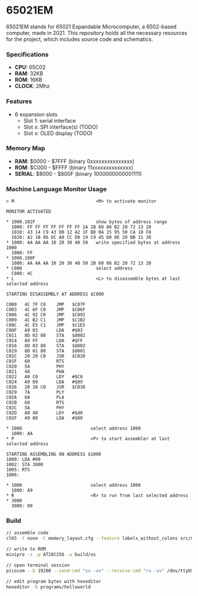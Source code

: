 # 65021EM
65021EM stands for 65021 Expandable Microcomputer, a 6502-based computer, made in 2021. This repository holds all the necessary resources for the project, which includes source code and schematics.

### Specifications

- **CPU:** 65C02
- **RAM**: 32KB
- **ROM**: 16KB
- **CLOCK**: 2Mhz

### Features

- 6 expansion slots
  * Slot 1: serial interface
  * Slot x: SPI interface(s) (TODO)
  * Slot x: OLED display (TODO)

### Memory Map

- **RAM**: \$0000 - \$7FFF (binary 0xxxxxxxxxxxxxxx)
- **ROM**: \$C000 - \$FFFF (binary 11xxxxxxxxxxxxxx)
- **SERIAL**: \$8000 - \$800F (binary 1000000000001111)

### Machine Language Monitor Usage
```
> M                               <M> to activate monitor

MONITOR ACTIVATED

* 1000.102F                       show bytes of address range
  1000: FF FF FF FF FF FF FF 1A 2B 60 86 B2 20 72 13 20
  1010: 43 14 C9 43 D0 12 A2 1F BD 0A 15 95 50 CA 10 F8
  1020: A2 1B 86 DC A9 CC D0 19 C9 45 D0 0E 20 BB 11 38
* 1000: AA AA AA 10 20 30 40 50   write specified bytes at address 1000
  1000: FF
* 1000.100F
  1000: AA AA AA 10 20 30 40 50 2B 60 86 B2 20 72 13 20
* C000                            select address
  C000: 4C                        
* L                               <L> to disassemble bytes at last selected address

STARTING DISASSEMBLY AT ADDRESS $C000

C000   4C 7F C0    JMP   $C07F
C003   4C 6F C0    JMP   $C06F
C006   4C 92 C0    JMP   $C092
C009   4C B2 C1    JMP   $C1B2
C00C   4C E5 C1    JMP   $C1E5
C00F   A9 03       LDA   #$03
C011   8D 02 80    STA   $8002
C014   A9 FF       LDA   #$FF
C016   8D 03 80    STA   $8003
C019   8D 01 80    STA   $8001
C01C   20 20 C0    JSR   $C020
C01F   60          RTS
C020   5A          PHY
C021   48          PHA
C022   A0 C0       LDY   #$C0
C024   A9 09       LDA   #$09
C026   20 38 C0    JSR   $C038
C029   7A          PLY
C02A   68          PLA
C02B   60          RTS
C02C   5A          PHY
C02D   A0 40       LDY   #$40
C02F   A9 00       LDA   #$00

* 1000                          select address 1000
  1000: AA
* P                             <P> to start assembler at last selected address

STARTING ASSEMBLING ON ADDRESS $1000
1000: LDA #00
1002: STA 3000
1005: RTS
1006: 

* 1000                          select address 1000
  1000: A9
* R                             <R> to run from last selected address
* 3000
  3000: 00
```

### Build
```sh
// assemble code
cl65 -t none -C memory_layout.cfg --feature labels_without_colons src/main.asm -o build/os

// write to ROM
minipro -s -p AT28C256 -w build/os

// open terminal session
picocom --b 19200 --send-cmd "sx -vv" --receive-cmd "rx -vv" /dev/ttyUSB0

// edit program bytes with hexeditor
hexeditor -b programs/helloworld 
```
